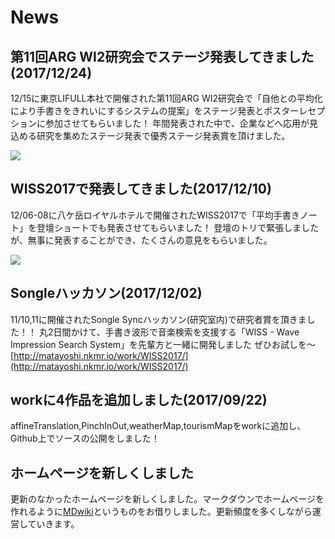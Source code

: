 # News
## 第11回ARG WI2研究会でステージ発表してきました(2017/12/24)
12/15に東京LIFULL本社で開催された第11回ARG WI2研究会で「自他との平均化により手書きをきれいにするシステムの提案」をステージ発表とポスターレセプションに参加させてもらいました！
年間発表された中で、企業などへ応用が見込める研究を集めたステージ発表で優秀ステージ発表賞を頂けました。

![](https://i.gyazo.com/38957f5940dae834f0e7e143266c2a59.jpg)

## WISS2017で発表してきました(2017/12/10)
12/06-08に八ケ岳ロイヤルホテルで開催されたWISS2017で「平均手書きノート」を登壇ショートでも発表させてもらいました！
登壇のトリで緊張しましたが、無事に発表することができ、たくさんの意見をもらいました。

![](https://i.gyazo.com/c11abb28b77d965807766b5f10f7f019.jpg)

## Songleハッカソン(2017/12/02)
11/10,11に開催されたSongle Syncハッカソン(研究室内)で研究者賞を頂きました！！
丸2日間かけて、手書き波形で音楽検索を支援する「WISS - Wave Impression Search System」を先輩方と一緒に開発しました
ぜひお試しを～
[http://matayoshi.nkmr.io/work/WISS2017/](http://matayoshi.nkmr.io/work/WISS2017/)
## workに4作品を追加しました(2017/09/22)
affineTranslation,PinchInOut,weatherMap,tourismMapをworkに追加し、Github上でソースの公開をしました！
## ホームページを新しくしました
更新のなかったホームページを新しくしました。マークダウンでホームページを作れるように[MDwiki](http://dynalon.github.io/mdwiki/)というものをお借りしました。更新頻度を多くしながら運営していきます。